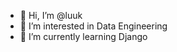 - 👋 Hi, I’m @luuk
- 👀 I’m interested in Data Engineering
- 🌱 I’m currently learning Django

<!---
luuk-badeend/luuk-badeend is a ✨ special ✨ repository because its `README.md` (this file) appears on your GitHub profile.
You can click the Preview link to take a look at your changes.
--->
